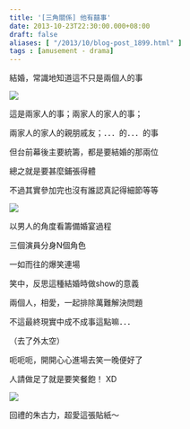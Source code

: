 ```yaml
---
title: '[三角關係] 他有囍事'
date: 2013-10-23T22:30:00.000+08:00
draft: false
aliases: [ "/2013/10/blog-post_1899.html" ]
tags : [amusement - drama]
---
```


結婚，常識地知道這不只是兩個人的事

[![](https://4.bp.blogspot.com/-8xdfO4D84DE/XCRS5RXAYDI/AAAAAAAACCw/dwXO4ZGnXOkUz-uang-djwebRkrdoTaAQCLcBGAs/s640/1.jpg)](https://4.bp.blogspot.com/-8xdfO4D84DE/XCRS5RXAYDI/AAAAAAAACCw/dwXO4ZGnXOkUz-uang-djwebRkrdoTaAQCLcBGAs/s1600/1.jpg)

這是兩家人的事；兩家人的家人的事；

兩家人的家人的親朋戚友；．．．的．．．的事

但台前幕後主要統籌，都是要結婚的那兩位

總之就是要甚麼鋪張得體

不過其實參加完也沒有誰認真記得細節等等

[![](https://2.bp.blogspot.com/-JTOoBQlNc1o/XCRTEwinxkI/AAAAAAAACC0/qt-BmZU9UKgCC76cSXvIdmCdCNzKz1kagCLcBGAs/s640/2.jpg)](https://2.bp.blogspot.com/-JTOoBQlNc1o/XCRTEwinxkI/AAAAAAAACC0/qt-BmZU9UKgCC76cSXvIdmCdCNzKz1kagCLcBGAs/s1600/2.jpg)

以男人的角度看籌備婚宴過程

三個演員分身N個角色

一如而往的爆笑連場

  

笑中，反思這種結婚時做show的意義

兩個人，相愛，一起排除萬難解決問題

不這最終現實中成不成事這點嘛．．．

  

（去了外太空）

  

  

呃呃呃，開開心心進場去笑一晚便好了

人請做足了就是要笑餐飽！ XD

  

  

[![](https://1.bp.blogspot.com/-wzqPqwj2iYU/XCRTNGKSAXI/AAAAAAAACC8/crEU4LLVvWI7WBM3gP9qmIpOqx4g-jG5gCLcBGAs/s640/3.jpg)](https://1.bp.blogspot.com/-wzqPqwj2iYU/XCRTNGKSAXI/AAAAAAAACC8/crEU4LLVvWI7WBM3gP9qmIpOqx4g-jG5gCLcBGAs/s1600/3.jpg)

回禮的朱古力，超愛這張貼紙～